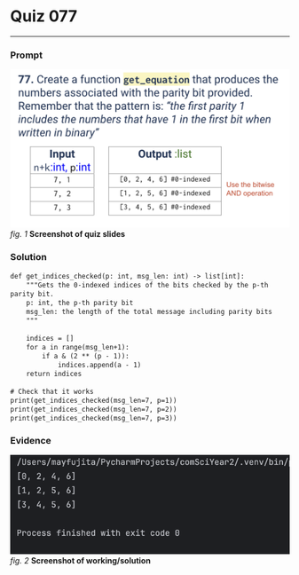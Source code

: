 # Quiz 077
<hr>

### Prompt
![](images/quiz_077_slide.png)
*fig. 1* **Screenshot of quiz slides**

### Solution
```.python
def get_indices_checked(p: int, msg_len: int) -> list[int]:
    """Gets the 0-indexed indices of the bits checked by the p-th parity bit.
    p: int, the p-th parity bit
    msg_len: the length of the total message including parity bits
    """

    indices = []
    for a in range(msg_len+1):
        if a & (2 ** (p - 1)):
            indices.append(a - 1)
    return indices

# Check that it works
print(get_indices_checked(msg_len=7, p=1))
print(get_indices_checked(msg_len=7, p=2))
print(get_indices_checked(msg_len=7, p=3))

```
### Evidence
![](images/quiz_077_evidence.png)
*fig. 2* **Screenshot of working/solution**